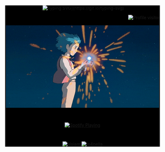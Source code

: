 <div style="background-color: #000">

<div align="center">
  
[![Typing SVG](https://readme-typing-svg.demolab.com?font=Fira+Code&color=000&size=27&duration=3500&pause=500&center=true&vCenter=true&width=435&lines=I'm+Leonardo+Ramos!;Welcome!;)](https://git.io/typing-svg)
</div>

<a href="https://komarev.com/ghpvc/?username=leozito956">
  <img align="right" src="https://komarev.com/ghpvc/?username=leozito956&label=Visitors&color=0e75b6&style=flat" alt="Profile visitor" />
</a>


<p align="center">
<br />
  <br />
<img src="howl.gif">

  
</p>

<br/>

<p align="center">
  <a href="https://spotify-github-profile.vercel.app/api/view?uid=6xgt5fvmjfj4cg0fep3il0j9s&redirect=true">
    <img src="https://spotify-github-profile.vercel.app/api/view?uid=6xgt5fvmjfj4cg0fep3il0j9s&cover_image=true&theme=novatorem&show_offline=true&background_color=121212&interchange=true&bar_color=9537c8&bar_color_cover=false" alt="Spotify Playing" width="350" />
  </a>
</p>


<br/>

<p align="center">
 <a href="https://www.linkedin.com/in/leonardo-pereira-ramos-bb0594254/" target="_blank">
  <img src="https://img.shields.io/badge/LinkedIn-0077B5?style=for-the-badge&logo=linkedin&logoColor=white" alt="alsiam"/>
 </a>
 
 <a href="https://www.instagram.com/leo.zinhoz/?igsh=bGI5aWF2angwcHU2" target="_blank">
  <img src="https://img.shields.io/badge/Instagram-fe4164?style=for-the-badge&logo=instagram&logoColor=white" alt="m4nella" />
 </a>
<!--  <a href="https://discord.gg/---------" target="_blank"><img src="https://img.shields.io/badge/Discord-7289DA?style=for-the-badge&logo=discord&logoColor=white" target="_blank"></a> -->
</p>

</div>
